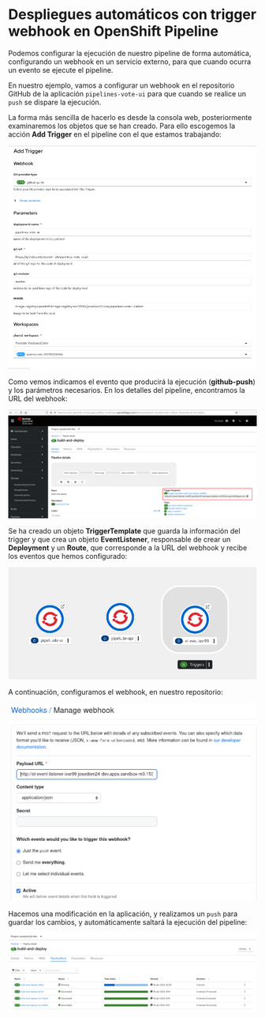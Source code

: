 # Despliegues automáticos con trigger webhook en OpenShift Pipeline

Podemos configurar la ejecución de nuestro pipeline de forma automática, configurando un webhook en un servicio externo, para que cuando ocurra un evento se ejecute el pipeline.

En nuestro ejemplo, vamos a configurar un webhook en el repositorio GitHub de la aplicación `pipelines-vote-ui` para que cuando se realice un `push` se dispare la ejecución.

La forma más sencilla de hacerlo es desde la consola web, posteriormente examinaremos los objetos que se han creado. Para ello escogemos la acción **Add Trigger** en el pipeline con el que estamos trabajando:

![triger](img/trigger1.png)

Como vemos indicamos el evento que producirá la ejecución (**github-push**) y los parámetros necesarios. En los detalles del pipeline, encontramos la URL del webhook:

![triger](img/trigger2.png)

Se ha creado un objeto **TriggerTemplate** que guarda la información del trigger y que crea un objeto **EventListener**, responsable de crear un **Deployment** y un **Route**, que corresponde a la URL del webhook y recibe los eventos que hemos configurado:

![triger](img/trigger3.png)

A continuación, configuramos el webhook, en nuestro repositorio:

![triger](img/trigger4.png)

Hacemos una modificación en la aplicación, y realizamos un `push` para guardar los cambios, y automáticamente saltará la ejecución del pipeline:

![triger](img/trigger5.png)

